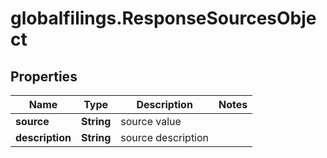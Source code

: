 # globalfilings.ResponseSourcesObject

## Properties

Name | Type | Description | Notes
------------ | ------------- | ------------- | -------------
**source** | **String** | source value | 
**description** | **String** | source description | 


